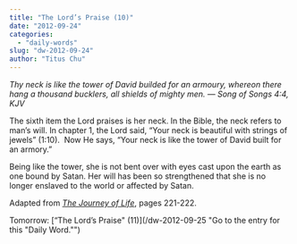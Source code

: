 ```yaml
---
title: "The Lord’s Praise (10)"
date: "2012-09-24"
categories: 
  - "daily-words"
slug: "dw-2012-09-24"
author: "Titus Chu"
---
```


_Thy neck is like the tower of David builded for an armoury, whereon there hang a thousand bucklers, all shields of mighty men. — Song of Songs 4:4, KJV_

The sixth item the Lord praises is her neck. In the Bible, the neck refers to man’s will. In chapter 1, the Lord said, “Your neck is beautiful with strings of jewels” (1:10).  Now He says, “Your neck is like the tower of David built for an armory.”

Being like the tower, she is not bent over with eyes cast upon the earth as one bound by Satan. Her will has been so strengthened that she is no longer enslaved to the world or affected by Satan.

Adapted from _[The Journey of Life](/book-journey "Go to the listing for this book.")_, pages 221-222.

Tomorrow: [“The Lord’s Praise" (11)](/dw-2012-09-25 "Go to the entry for this "Daily Word."")
